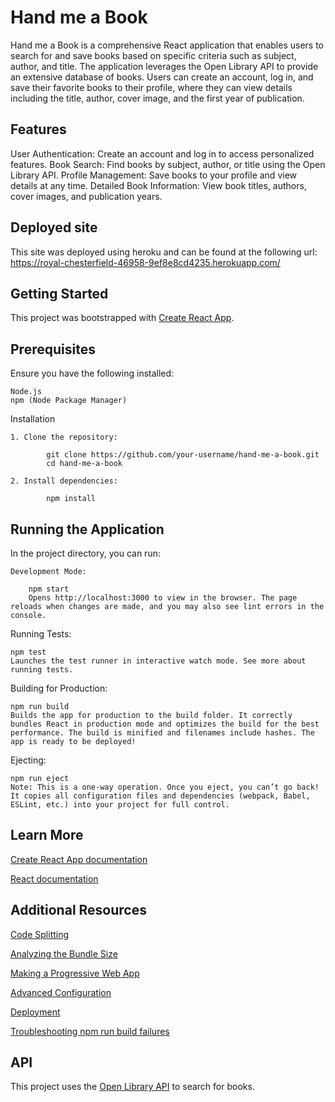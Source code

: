 # Hand me a Book

Hand me a Book is a comprehensive React application that enables users to search for and save books based on specific criteria such as subject, author, and title. The application leverages the Open Library API to provide an extensive database of books. Users can create an account, log in, and save their favorite books to their profile, where they can view details including the title, author, cover image, and the first year of publication.

## Features

User Authentication: Create an account and log in to access personalized features.
Book Search: Find books by subject, author, or title using the Open Library API.
Profile Management: Save books to your profile and view details at any time.
Detailed Book Information: View book titles, authors, cover images, and publication years.

## Deployed site

This site was deployed using heroku and can be found at the following url: https://royal-chesterfield-46958-9ef8e8cd4235.herokuapp.com/

## Getting Started

This project was bootstrapped with [Create React App](https://github.com/facebook/create-react-app).

## Prerequisites

Ensure you have the following installed:

    Node.js
    npm (Node Package Manager)

Installation

    1. Clone the repository:

            git clone https://github.com/your-username/hand-me-a-book.git
            cd hand-me-a-book

    2. Install dependencies:

            npm install

## Running the Application

In the project directory, you can run:

    Development Mode:

        npm start
        Opens http://localhost:3000 to view in the browser. The page reloads when changes are made, and you may also see lint errors in the console.

Running Tests:

    npm test
    Launches the test runner in interactive watch mode. See more about running tests.

Building for Production:

    npm run build
    Builds the app for production to the build folder. It correctly bundles React in production mode and optimizes the build for the best performance. The build is minified and filenames include hashes. The app is ready to be deployed!

Ejecting:

    npm run eject
    Note: This is a one-way operation. Once you eject, you can’t go back! It copies all configuration files and dependencies (webpack, Babel, ESLint, etc.) into your project for full control.

## Learn More

[Create React App documentation](https://facebook.github.io/create-react-app/docs/getting-started)

[React documentation](https://reactjs.org/)

## Additional Resources

[Code Splitting](https://facebook.github.io/create-react-app/docs/code-splitting)

[Analyzing the Bundle Size](https://facebook.github.io/create-react-app/docs/analyzing-the-bundle-size)

[Making a Progressive Web App](https://facebook.github.io/create-react-app/docs/making-a-progressive-web-app)

[Advanced Configuration](https://facebook.github.io/create-react-app/docs/advanced-configuration)

[Deployment](https://facebook.github.io/create-react-app/docs/deployment)

[Troubleshooting npm run build failures](https://facebook.github.io/create-react-app/docs/troubleshooting#npm-run-build-fails-to-minify)

## API

This project uses the [Open Library API](https://openlibrary.org/dev/docs/api/search) to search for books.